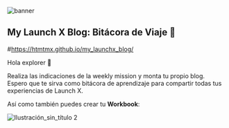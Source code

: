 ![banner](https://user-images.githubusercontent.com/17634377/155042185-d8a46812-04aa-4534-88e6-cdfb8b3f02f6.png)

## My Launch X Blog: Bitácora de Viaje 🚀

#https://htmtmx.github.io/my_launchx_blog/

Hola explorer 👋 

Realiza las indicaciones de la weekly mission y monta tu propio blog. Espero que te sirva como bitácora de aprendizaje para compartir todas tus experiencias de Launch X. 

Así como también puedes crear tu **Workbook**:

![Ilustración_sin_título 2](https://user-images.githubusercontent.com/17634377/156294681-a7d2feb4-d41e-464f-9dbf-0fbc781aa056.png)
